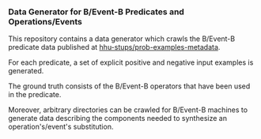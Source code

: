 ### Data Generator for B/Event-B Predicates and Operations/Events

This repository contains a data generator which crawls the B/Event-B predicate data published at [hhu-stups/prob-examples-metadata](https://github.com/hhu-stups/prob-examples-metadata/tree/master/b-predicates).

For each predicate, a set of explicit positive and negative input examples is generated.

The ground truth consists of the B/Event-B operators that have been used in the predicate.

Moreover, arbitrary directories can be crawled for B/Event-B machines to generate data describing the components needed to synthesize an operation's/event's substitution.
